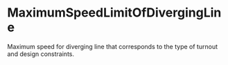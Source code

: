 MaximumSpeedLimitOfDivergingLine
================================

Maximum speed for diverging line that corresponds to the type of turnout and design constraints.

